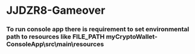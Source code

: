 # JJDZR8-Gameover

### To run console app there is requirement to set environmental path to resources like FILE_PATH myCryptoWallet-ConsoleApp\src\main\resources